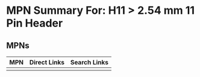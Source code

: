 



# MPN Summary For: H11 > 2.54 mm 11 Pin Header

## MPNs
  

|MPN|Direct Links|Search Links|
| :--- | :--- | :--- |
||||
